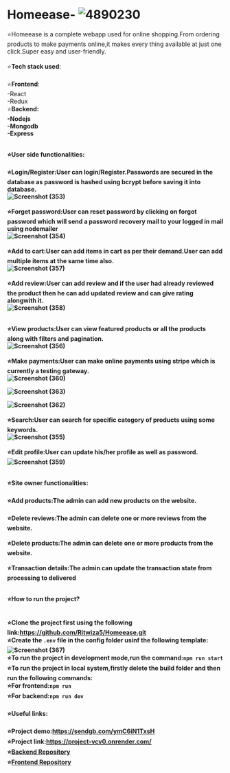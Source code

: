 # Homeease-  ![4890230](https://github.com/Ritwiza5/Homeease/assets/106557993/7d948d22-c4f8-4d85-92f0-e90db6dab401)
⭐Homeease is a complete webapp used for online shopping.From ordering products to make payments online,it makes every thing available at just one click.Super easy and user-friendly.<br>
<br>⭐<b>Tech stack used</b>: <br>
<br>⭐<b>Frontend</b>:<br>
-React<br>
-Redux<br>
⭐<b>Backend<b>:<br>
-Nodejs<br>
-Mongodb<br>
-Express<br>







<br>⭐<b>User side functionalities:</b><br>
 <br>    ⭐<b>Login/Register</b>:User can login/Register.Passwords are secured in the database as password is hashed using bcrypt before saving it into database.<br>
     ![Screenshot (353)](https://github.com/Ritwiza5/Homeease/assets/106557993/740670d5-0392-4526-87ad-ad92a8c2956a)<br>
 <br> ⭐<b>Forget password</b>:User can reset password by clicking on forgot password which will send a password recovery mail to your logged in mail using nodemailer<br>
     ![Screenshot (354)](https://github.com/Ritwiza5/Homeease/assets/106557993/781a03b4-4dfc-40db-8526-d3c4050dea17)<br>
    <br> ⭐<b>Add to cart</b>:User can add items in cart as per their demand.User can add multiple items at the same time also.<br>
    ![Screenshot (357)](https://github.com/Ritwiza5/Homeease/assets/106557993/9a40d76e-aa83-4ab2-8543-efb9d0a939ab)<br>
    <br> ⭐<b>Add review</b>:User can add review and if the user had already reviewed the product then he can add updated review and can give rating alongwith it. </br>
    ![Screenshot (358)](https://github.com/Ritwiza5/Homeease/assets/106557993/eabcd81a-a555-49eb-80c2-c74db1654729)<br>

<br> ⭐<b>View products<b>:User can view featured products or all the products along with filters and pagination.<br>
![Screenshot (356)](https://github.com/Ritwiza5/Homeease/assets/106557993/f22c49ef-ca9e-45e7-ad80-ca46487c783c)<br>
    <br> ⭐<b>Make payments</b>:User can make online payments using stripe which is currently a testing gateway.<br>
   ![Screenshot (360)](https://github.com/Ritwiza5/Homeease/assets/106557993/93cf2bc7-d64f-4585-bdd0-88414fe56abf)<br>

![Screenshot (363)](https://github.com/Ritwiza5/Homeease/assets/106557993/7665f182-3c11-49df-92fd-ccb222890c7c)<br>

   ![Screenshot (362)](https://github.com/Ritwiza5/Homeease/assets/106557993/3a04d5cd-7b1c-42bc-8b8a-5d7acfde8703)<br>
     <br> ⭐<b>Search</b>:User can search for specific category of products using some keywords.<br>
      ![Screenshot (355)](https://github.com/Ritwiza5/Homeease/assets/106557993/de724e90-33a7-490c-a010-f5898b6b5659)<br>
    <br> ⭐<b>Edit profile</b>:User can update his/her profile as well as password.<br>
  ![Screenshot (359)](https://github.com/Ritwiza5/Homeease/assets/106557993/baca421e-ce3d-432c-b000-c8836a6c358a)<br>
<br>
    
⭐<b>Site owner functionalities</b>:<br>
<br>⭐<b>Add products</b>:The admin can add new products on the website.<br>
<br>⭐<b>Delete reviews</b>:The admin can delete one or more reviews from the website.<br>
<br>⭐<b>Delete products</b>:The admin can delete one or more products from the website.<br>
<br>⭐<b>Transaction details</b>:The admin can update the transaction state from processing to delivered<br>





<br>⭐<b>How to run the project?</b><br>

<br>⭐Clone the project first using the following link:https://github.com/Ritwiza5/Homeease.git<br>
⭐Create the `.env` file in the config folder usinf the following template:<br>
![Screenshot (367)](https://github.com/Ritwiza5/Homeease/assets/106557993/11c7af2e-ff3a-403d-8a1e-a9a97b9a3256)<br>
⭐To run the project in development mode,run the command:`npm run start`<br>
⭐To run the project in local system,firstly delete the build folder and then run the following commands:<br>
⭐For frontend:`npm run`<br>
⭐For backend:`npm run dev`<br>
<br>⭐<b>Useful links</b>:<br>
<br>⭐<b>Project demo</b>:https://sendgb.com/ymC6iN1TxsH<br>
⭐<b>Project link</b>:https://project-vcv0.onrender.com/<br>
⭐[Backend Repository](https://github.com/Ritwiza5/Homeease)<br>
⭐[Frontend Repository](https://github.com/Ritwiza5/Homeease/tree/master/frontend)<br>



